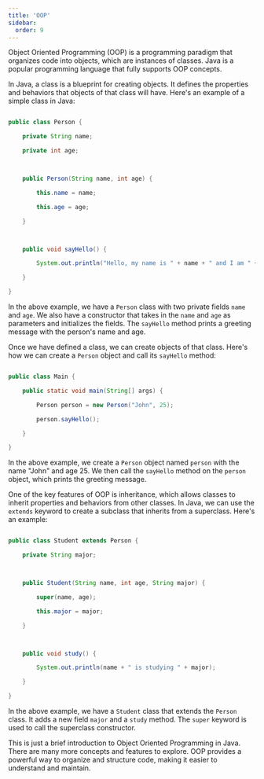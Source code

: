```yaml
---
title: 'OOP'
sidebar:
  order: 9
---
```


 



Object Oriented Programming (OOP) is a programming paradigm that organizes code into objects, which are instances of classes. Java is a popular programming language that fully supports OOP concepts.





In Java, a class is a blueprint for creating objects. It defines the properties and behaviors that objects of that class will have. Here's an example of a simple class in Java:



```java

public class Person {

    private String name;

    private int age;



    public Person(String name, int age) {

        this.name = name;

        this.age = age;

    }



    public void sayHello() {

        System.out.println("Hello, my name is " + name + " and I am " + age + " years old.");

    }

}

```



In the above example, we have a `Person` class with two private fields `name` and `age`. We also have a constructor that takes in the `name` and `age` as parameters and initializes the fields. The `sayHello` method prints a greeting message with the person's name and age.





Once we have defined a class, we can create objects of that class. Here's how we can create a `Person` object and call its `sayHello` method:



```java

public class Main {

    public static void main(String[] args) {

        Person person = new Person("John", 25);

        person.sayHello();

    }

}

```



In the above example, we create a `Person` object named `person` with the name "John" and age 25. We then call the `sayHello` method on the `person` object, which prints the greeting message.





One of the key features of OOP is inheritance, which allows classes to inherit properties and behaviors from other classes. In Java, we can use the `extends` keyword to create a subclass that inherits from a superclass. Here's an example:



```java

public class Student extends Person {

    private String major;



    public Student(String name, int age, String major) {

        super(name, age);

        this.major = major;

    }



    public void study() {

        System.out.println(name + " is studying " + major);

    }

}

```



In the above example, we have a `Student` class that extends the `Person` class. It adds a new field `major` and a `study` method. The `super` keyword is used to call the superclass constructor.





This is just a brief introduction to Object Oriented Programming in Java. There are many more concepts and features to explore. OOP provides a powerful way to organize and structure code, making it easier to understand and maintain.
